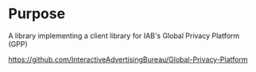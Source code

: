 # Purpose

A library implementing a client library for IAB's Global Privacy Platform (GPP)

https://github.com/InteractiveAdvertisingBureau/Global-Privacy-Platform
